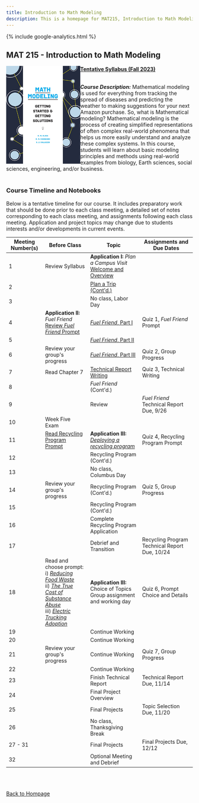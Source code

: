 ```yaml
---
title: Introduction to Math Modeling
description: This is a homepage for MAT215, Introduction to Math Modeling, with Dr. Gilbert at Southern New Hampshire University. This general education course provides students with a first exposure to the construction and analysis of mathematical models. Mathematical models and modeling are for everyone!
---
```


{% include google-analytics.html %}

## MAT 215 - Introduction to Math Modeling

<img src="/SiteFiles/MathModelingHandbook_SIAM.jpg" align="left" width=200> [**Tentative Syllabus (Fall 2023)**](https://drive.google.com/file/d/1VaD79ZLvhvf-UqYlBnwD0PSDABmWGiaP/view?usp=share_link)<br/>
<br/>

***Course Description:*** Mathematical modeling is used for everything from tracking the spread of diseases 
and predicting the weather to making suggestions for your next Amazon purchase. So, what is Mathematical 
modeling? Mathematical modeling is the process of creating simplified representations of often complex 
real-world phenomena that helps us more easily understand and analyze these complex systems. In this course, 
students will learn about basic modeling principles and methods using real-world examples from biology, 
Earth sciences, social sciences, engineering, and/or business.<br/>
<br/>

### Course Timeline and Notebooks

Below is a tentative timeline for our course. It includes preparatory work that should be done prior to each 
class meeting, a detailed set of notes corresponding to each class meeting, and assignments following each 
class meeting. Application and project topics may change due to students interests and/or developments in current events.

| Meeting Number(s) | Before Class | Topic | Assignments and Due Dates |
|---------------|-------------|--------------|--------------|
| 1 | Review Syllabus | **Application I:** *Plan a Campus Visit* <br/> [Welcome and Overview](https://colab.research.google.com/drive/1QVz7Wk4KFJHvFIe1a2r0jpfpXkzOUZyp?usp=sharing) |  |
| 2 |  | [Plan a Trip (Cont'd.)](https://colab.research.google.com/drive/1AcXeVGKZ9bdlyCS0nZUb84UpzwyPWmDb?usp=sharing) |  |
| 3 |  |  No class, Labor Day |  |
| 4 | **Application II:** *Fuel Friend* <br/> [Review *Fuel Friend* Prompt](https://colab.research.google.com/drive/1EZ5hG3mKVeb6JCbbBBn6B2YkDzN0TX9Q?usp=sharing) | [*Fuel Friend*, Part I](https://colab.research.google.com/drive/1aAVq4eMEiGOSnn2aX1cgIX3nocvn1hjU?usp=sharing) | Quiz 1, *Fuel Friend* Prompt |
| 5 |  | [*Fuel Friend*, Part II](https://colab.research.google.com/drive/1dOQXGV7eIyB-gluMkG4eOr1b-zRJpF6z?usp=sharing) |  |
| 6 | Review your group's progress | [*Fuel Friend*, Part III](https://colab.research.google.com/drive/14w1RLgR9sdI8TShryqQc3o4qA5M_ClAg?usp=sharing) | Quiz 2, Group Progress |
| 7 | Read Chapter 7 | [Technical Report Writing](https://colab.research.google.com/drive/1ej9O5J6amH7BTgh4b580QWdea_iVfQhb?usp=sharing) | Quiz 3, Technical Writing |
| 8 |  | *Fuel Friend* (Cont'd.) |  |
| 9 |  | Review | *Fuel Friend* Technical Report Due, 9/26 |
| 10 | Week Five Exam |  |
| 11 | [Read Recycling Program Prompt](https://m3challenge.siam.org/sites/default/files/uploads/m3challenge_problem_13_1.pdf) | **Application III:** [*Deploying a recycling program*](https://m3challenge.siam.org/sites/default/files/uploads/m3challenge_problem_13_1.pdf) | Quiz 4, Recycling Program Prompt |
| 12 |  | Recycling Program (Cont'd.) |  | 
| 13 |  | No class, Columbus Day |  |
| 14 | Review your group's progress | Recycling Program (Cont'd.) | Quiz 5, Group Progress |
| 15 |  | Recycling Program (Cont'd.) |  |
| 16 |  | Complete Recycling Program Application |  |
| 17 |  |  Debrief and Transition | Recycling Program Technical Report Due, 10/24 |
| 18 | Read and choose prompt: <br/> i) [*Reducing Food Waste*](https://m3challenge.siam.org/archives/2018/problem) <br/> ii) [*The True Cost of Substance Abuse*](https://m3challenge.siam.org/archives/2019/problem) <br/> iii) [*Electric Trucking Adoption*](https://m3challenge.siam.org/archives/2020/problem) | **Application III:** Choice of Topics <br/> Group assignment and working day | Quiz 6, Prompt Choice and Details | 
| 19 |  | Continue Working |  |
| 20 |  | Continue Working |  |
| 21 | Review your group's progress | Continue Working | Quiz 7, Group Progress |
| 22 |  | Continue Working |  |
| 23 |  | Finish Technical Report | Technical Report Due, 11/14 | 
| 24 |  | Final Project Overview |  |
| 25 |  | Final Projects | Topic Selection Due, 11/20 |
| 26 |  | No class, Thanksgiving Break |  |
| 27 - 31 |  | Final Projects | Final Projects Due, 12/12 |
| 32 |  | Optional Meeting and Debrief |  |

<br/>
<br/>

[Back to Hompage](https://agmath.github.io/)
